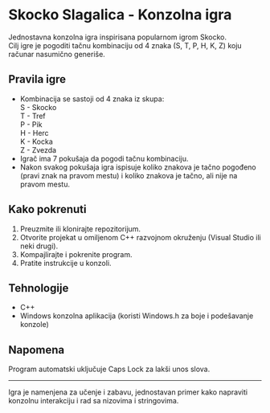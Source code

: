 # Skocko Slagalica - Konzolna igra

Jednostavna konzolna igra inspirisana popularnom igrom Skocko.  
Cilj igre je pogoditi tačnu kombinaciju od 4 znaka (S, T, P, H, K, Z) koju računar nasumično generiše.

## Pravila igre

- Kombinacija se sastoji od 4 znaka iz skupa:  
  S - Skocko  
  T - Tref  
  P - Pik  
  H - Herc  
  K - Kocka  
  Z - Zvezda  
- Igrač ima 7 pokušaja da pogodi tačnu kombinaciju.
- Nakon svakog pokušaja igra ispisuje koliko znakova je tačno pogođeno (pravi znak na pravom mestu) i koliko znakova je tačno, ali nije na pravom mestu.

## Kako pokrenuti

1. Preuzmite ili klonirajte repozitorijum.
2. Otvorite projekat u omiljenom C++ razvojnom okruženju (Visual Studio ili neki drugi).
3. Kompajlirajte i pokrenite program.
4. Pratite instrukcije u konzoli.

## Tehnologije

- C++  
- Windows konzolna aplikacija (koristi Windows.h za boje i podešavanje konzole)

## Napomena

Program automatski uključuje Caps Lock za lakši unos slova.

---

Igra je namenjena za učenje i zabavu, jednostavan primer kako napraviti konzolnu interakciju i rad sa nizovima i stringovima.
